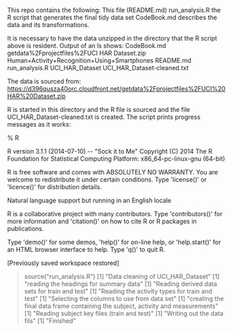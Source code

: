 This repo contains the following:
This file (README.md)
run_analysis.R the R script that generates the final tidy data set
CodeBook.md describes the data and its transformations.

It is necessary to have the data unzipped in the directory that the R script above is resident.
Output of an ls shows:
CodeBook.md
getdata%2Fprojectfiles%2FUCI HAR Dataset.zip
Human+Activity+Recognition+Using+Smartphones
README.md
run_analysis.R
UCI_HAR_Dataset
UCI_HAR_Dataset-cleaned.txt

The data is sourced from:
https://d396qusza40orc.cloudfront.net/getdata%2Fprojectfiles%2FUCI%20HAR%20Dataset.zip

R is started in this directory and the R file is sourced and the file UCI_HAR_Dataset-cleaned.txt is created.
The script prints progress messages as it works:

% R

R version 3.1.1 (2014-07-10) -- "Sock it to Me"
Copyright (C) 2014 The R Foundation for Statistical Computing
Platform: x86_64-pc-linux-gnu (64-bit)

R is free software and comes with ABSOLUTELY NO WARRANTY.
You are welcome to redistribute it under certain conditions.
Type 'license()' or 'licence()' for distribution details.

  Natural language support but running in an English locale

R is a collaborative project with many contributors.
Type 'contributors()' for more information and
'citation()' on how to cite R or R packages in publications.

Type 'demo()' for some demos, 'help()' for on-line help, or
'help.start()' for an HTML browser interface to help.
Type 'q()' to quit R.

[Previously saved workspace restored]

> source("run_analysis.R")
[1] "Data cleaning of UCI_HAR_Dataset"
[1] "reading the headings for summary data"
[1] "Reading derived data sets for train and test"
[1] "Reading the activity types for train and test"
[1] "Selecting the columns to use from data set"
[1] "creating the final data frame containing the subject, activity and measurements"
[1] "Reading subject key files (train and test)"
[1] "Writing out the data fils"
[1] "Finished"
> 





